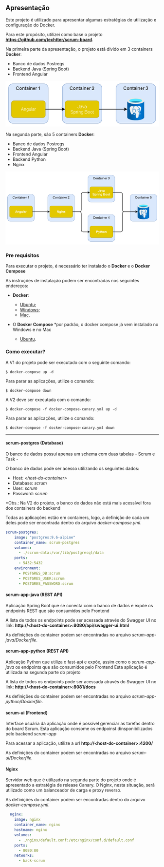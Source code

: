 ## Apresentação
Este projeto é utilizado para apresentar algumas estratégias de utilização e configuração do Docker.

Para este propósito, utilizei como base o projeto **https://github.com/techtter/scrum-board**.

Na primeira parte da apresentação, o projeto está divido em 3 containers **Docker**:
- Banco de dados Postregs
- Backend Java (Spring Boot)
- Frontend Angular

![V1](./assets/images/ArqV1.png)


Na segunda parte, são 5 containers **Docker**:
- Banco de dados Postregs
- Backend Java (Spring Boot)
- Frontend Angular
- Backend Python
- Nginx

![V1](./assets/images/ArqV2.png)


### Pre requisitos

Para executar o projeto, é necessário ter instalado o **Docker** e o **Docker Compose**

As instruções de instalação podem ser encontradas nos seguintes endereços:
- **Docker**:
  - [Ubuntu](https://docs.docker.com/install/linux/docker-ce/ubuntu/);
  - [Windows](https://docs.docker.com/docker-for-windows/install/);
  - [Mac](https://docs.docker.com/docker-for-mac/install/).

- O **Dosker Compose** *por padrão, o docker compose já vem instalado no Windows e no Mac
  - [Ubuntu](https://docs.docker.com/compose/install/).


### Como executar?

A V1 do projeto pode ser executado com o seguinte comando:
```
$ docker-compose up -d
```
Para parar as aplicações, utilize o comando:
```
$ docker-compose down
```

A V2 deve ser executada com o comando:

```
$ docker-compose -f docker-compose-canary.yml up -d
```

Para parar as aplicações, utilize o comando:
```
$ docker-compose -f docker-compose-canary.yml down
```

---

#### scrum-postgres (Database)

O banco de dados possui apenas um schema com duas tabelas - Scrum e Task -

O banco de dados pode ser acesso utilizando os seguintes dados:

- Host: *\<host-do-container>*
- Database: *scrum*
- User: *scrum*
- Password: *scrum*

*Obs.: Na V2 do projeto, o banco de dados não está mais acessível fora dos containers do backend

Todas as aplicações estão em containers, logo, a definição de cada um deles pode ser encontrada dentro do arquivo *docker-compose.yml*.

```yml
scrum-postgres:
    image: "postgres:9.6-alpine"
    container_name: scrum-postgres
    volumes:
      - ./scrum-data:/var/lib/postgresql/data
    ports:
      - 5432:5432
    environment:
      - POSTGRES_DB:scrum
      - POSTGRES_USER:scrum
      - POSTGRES_PASSWORD:scrum
```

#### scrum-app-java (REST API)

Aplicação Spring Boot que se conecta com o banco de dados e expõe os endpoints REST que são consumidos pelo Frontend

A lista de todos os endpoints pode ser acessada através do Swagger UI no link: 
**http://\<host-do-container>:8080/api/swagger-ui.html**

As definições do container podem ser encontradas no arquivo *scrum-app-java/Dockerfile*.

#### scrum-app-python (REST API)

Aplicação Python que utiliza o fast-api e expõe, assim como o *scrum-app-java* os endpoints que são consumidos pelo Frontend
Esta aplicação é utilizada na segunda parte do projeto

A lista de todos os endpoints pode ser acessada através do Swagger UI no link: 
**http://\<host-do-container>:8081/docs**

As definições do container podem ser encontradas no arquivo *scrum-app-python/Dockerfile*.

#### scrum-ui (Frontend)

Interface usuária da aplicação onde é possível gerenciar as tarefas dentro do board Scrum.
Esta aplicação consome os endpoinst dinsponibilizados pelo backend *scrum-app*

Para acessar a aplicação, utilize a url **http://\<host-do-container>:4200/**


As definições do container podem ser encontradas no arquivo *scrum-ui/Dockerfile*.

#### Nginx

Servidor web que é utilizado na segunda parte do projeto onde é apresentado a estratégia de release Canary. O Nginx, nesta situação, será utilizado como um balanceador de carga e proxy reverso. 

As definições do container podem ser encontradas dentro do arquivo *docker-compose.yml*.

```yml
  nginx:
    image: nginx
    container_name: nginx
    hostname: nginx
    volumes:
      - ./nginx/default.conf:/etc/nginx/conf.d/default.conf
    ports:
      - 8080:80
    networks:
      - back-scrum
```